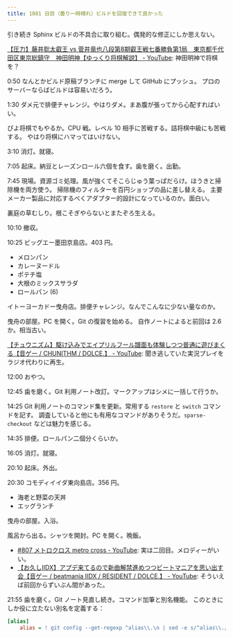 ```yaml
---
title: 1081 日目（曇り一時晴れ）ビルドを回復できて良かった
---
```


引き続き Sphinx ビルドの不具合に取り組む。偶発的な修正にしか思えない。

[【圧力】藤井聡太叡王 vs 菅井竜也八段第8期叡王戦七番勝負第1局　東京都千代田区東京総鎮守　神田明神【ゆっくり将棋解説】 - YouTube](https://www.youtube.com/watch?v=z6hTIhNDzE8):
神田明神で将棋を？

0:50 なんとかビルド原稿ブランチに merge して GitHub にプッシュ。
プロのサーバーならばビルドは容易いだろう。

1:30 ダメ元で排便チャレンジ。やはりダメ。まあ腹が張ってから心配すればいい。

ぴよ将棋でもやるか。CPU 戦。レベル 10 相手に苦戦する。詰将棋中級にも苦戦する。
やはり将棋にハマってはいけない。

3:10 消灯。就寝。

7:05 起床。納豆とレーズンロール六個を食す。歯を磨く。出勤。

7:45 現場。資源ゴミ処理。風が強くてそこらじゅう葉っぱだらけ。ほうきと掃除機を両方使う。
掃除機のフィルターを百円ショップの品に差し替える。
主要メーカー製品に対応するべくアダプター的設計になっているのか。面白い。

裏庭の草むしり。根こそぎやらないとまたぞろ生える。

10:10 撤収。

10:25 ビッグエー墨田京島店。403 円。

* メロンパン
* カレーヌードル
* ポテチ塩
* 大根のミックスサラダ
* ロールパン (6)

イトーヨーカドー曳舟店。排便チャレンジ。なんでこんなに少ない量なのか。

曳舟の部屋。PC を開く。Git の復習を始める。
自作ノートによると前回は 2.6 か。相当古い。

[【チュウニズム】駆け込みでエイプリルフール譜面も体験しつつ普通に遊びまくる【音ゲー / CHUNITHM / DOLCE.】 - YouTube](https://www.youtube.com/watch?v=iJ3dIOxO6RU):
聞き逃していた実況プレイをラジオ代わりに再生。

12:00 おやつ。

12:45 歯を磨く。Git 利用ノート改訂。マークアップはシメに一括して行うか。

14:25 Git 利用ノートのコマンド集を更新。常用する `restore` と `switch` コマンドを記す。
調査していると他にも有用なコマンドがありそうだ。`sparse-checkout` などは魅力を感じる。

14:35 排便。ロールパン二個分くらいか。

16:05 消灯。就寝。

20:10 起床。外出。

20:30 コモディイイダ東向島店。356 円。

* 海老と野菜の天丼
* エッグランチ

曳舟の部屋。入浴。

風呂から出る。シャツを開封。PC を開く。晩飯。

* [#807 メトロクロス metro cross - YouTube](https://www.youtube.com/watch?v=97hvTvBIl5A):
  実は二回目。メロディーがいい。
* [【お久しIIDX】アプデ来てるので新曲解禁進めつつビートマニアを思い出す会【音ゲー / beatmania IIDX / RESIDENT / DOLCE.】 - YouTube](https://www.youtube.com/watch?v=3lp_xyQ5a8c):
  そういえば前回からずいぶん間があった。

21:55 歯を磨く。Git ノート見直し続き。コマンド加筆と別名機能。
このときにしか役に立たない別名を定義する：

```ini
[alias]
    alias = ! git config --get-regexp ^alias\\.\n | sed -e s/^alias\\.// -e s/\\ /\\ =\\ /\n | sort -k1
```
